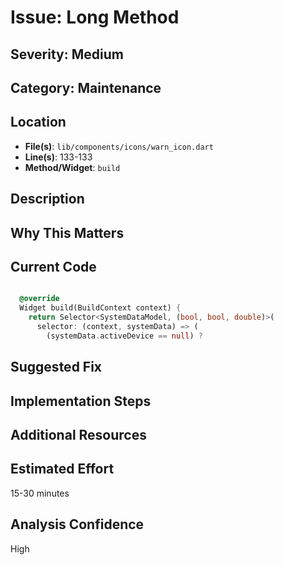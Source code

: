 # Issue: Long Method

## Severity: Medium

## Category: Maintenance

## Location
- **File(s)**: `lib/components/icons/warn_icon.dart`
- **Line(s)**: 133-133
- **Method/Widget**: `build`

## Description


## Why This Matters


## Current Code
```dart

  @override
  Widget build(BuildContext context) {
    return Selector<SystemDataModel, (bool, bool, double)>(
      selector: (context, systemData) => (
        (systemData.activeDevice == null) ? 
```

## Suggested Fix


## Implementation Steps


## Additional Resources


## Estimated Effort
15-30 minutes

## Analysis Confidence
High
